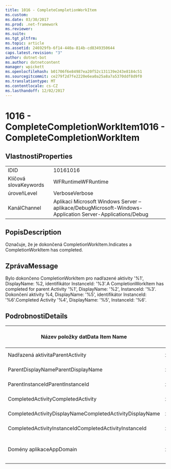```yaml
---
title: 1016 - CompleteCompletionWorkItem
ms.custom: 
ms.date: 03/30/2017
ms.prod: .net-framework
ms.reviewer: 
ms.suite: 
ms.tgt_pltfrm: 
ms.topic: article
ms.assetid: 246929fb-6f14-440a-814b-cd8349350644
caps.latest.revision: "3"
author: dotnet-bot
ms.author: dotnetcontent
manager: wpickett
ms.openlocfilehash: b01706f6e84987ea20f52c131139e243e8184c51
ms.sourcegitcommit: ce279f2d7fe2220e6ea0a25a8a7a5370ddf8d9f0
ms.translationtype: MT
ms.contentlocale: cs-CZ
ms.lasthandoff: 12/02/2017
---
```

# <a name="1016---completecompletionworkitem"></a><span data-ttu-id="89263-102">1016 - CompleteCompletionWorkItem</span><span class="sxs-lookup"><span data-stu-id="89263-102">1016 - CompleteCompletionWorkItem</span></span>
## <a name="properties"></a><span data-ttu-id="89263-103">Vlastnosti</span><span class="sxs-lookup"><span data-stu-id="89263-103">Properties</span></span>  
  
|||  
|-|-|  
|<span data-ttu-id="89263-104">ID</span><span class="sxs-lookup"><span data-stu-id="89263-104">ID</span></span>|<span data-ttu-id="89263-105">1016</span><span class="sxs-lookup"><span data-stu-id="89263-105">1016</span></span>|  
|<span data-ttu-id="89263-106">Klíčová slova</span><span class="sxs-lookup"><span data-stu-id="89263-106">Keywords</span></span>|<span data-ttu-id="89263-107">WFRuntime</span><span class="sxs-lookup"><span data-stu-id="89263-107">WFRuntime</span></span>|  
|<span data-ttu-id="89263-108">úroveň</span><span class="sxs-lookup"><span data-stu-id="89263-108">Level</span></span>|<span data-ttu-id="89263-109">Verbose</span><span class="sxs-lookup"><span data-stu-id="89263-109">Verbose</span></span>|  
|<span data-ttu-id="89263-110">Kanál</span><span class="sxs-lookup"><span data-stu-id="89263-110">Channel</span></span>|<span data-ttu-id="89263-111">Aplikaci Microsoft Windows Server – aplikace/Debug</span><span class="sxs-lookup"><span data-stu-id="89263-111">Microsoft-Windows-Application Server-Applications/Debug</span></span>|  
  
## <a name="description"></a><span data-ttu-id="89263-112">Popis</span><span class="sxs-lookup"><span data-stu-id="89263-112">Description</span></span>  
 <span data-ttu-id="89263-113">Označuje, že je dokončená CompletionWorkItem.</span><span class="sxs-lookup"><span data-stu-id="89263-113">Indicates a CompletionWorkItem has completed.</span></span>  
  
## <a name="message"></a><span data-ttu-id="89263-114">Zpráva</span><span class="sxs-lookup"><span data-stu-id="89263-114">Message</span></span>  
 <span data-ttu-id="89263-115">Bylo dokončeno CompletionWorkItem pro nadřazené aktivity '%1', DisplayName: %2, identifikátor InstanceId: '%3'.</span><span class="sxs-lookup"><span data-stu-id="89263-115">A CompletionWorkItem has completed for parent Activity '%1', DisplayName: '%2', InstanceId: '%3'.</span></span> <span data-ttu-id="89263-116">Dokončení aktivity %4, DisplayName: '%5', identifikátor InstanceId: '%6'.</span><span class="sxs-lookup"><span data-stu-id="89263-116">Completed Activity '%4', DisplayName: '%5', InstanceId: '%6'.</span></span>  
  
## <a name="details"></a><span data-ttu-id="89263-117">Podrobnosti</span><span class="sxs-lookup"><span data-stu-id="89263-117">Details</span></span>  
  
|<span data-ttu-id="89263-118">Název položky dat</span><span class="sxs-lookup"><span data-stu-id="89263-118">Data Item Name</span></span>|<span data-ttu-id="89263-119">Datová položka – Typ</span><span class="sxs-lookup"><span data-stu-id="89263-119">Data Item Type</span></span>|<span data-ttu-id="89263-120">Popis</span><span class="sxs-lookup"><span data-stu-id="89263-120">Description</span></span>|  
|--------------------|--------------------|-----------------|  
|<span data-ttu-id="89263-121">Nadřazená aktivita</span><span class="sxs-lookup"><span data-stu-id="89263-121">ParentActivity</span></span>|<span data-ttu-id="89263-122">xs:String</span><span class="sxs-lookup"><span data-stu-id="89263-122">xs:string</span></span>|<span data-ttu-id="89263-123">Název typu nadřazené aktivity.</span><span class="sxs-lookup"><span data-stu-id="89263-123">The type name of the parent activity.</span></span>|  
|<span data-ttu-id="89263-124">ParentDisplayName</span><span class="sxs-lookup"><span data-stu-id="89263-124">ParentDisplayName</span></span>|<span data-ttu-id="89263-125">xs:String</span><span class="sxs-lookup"><span data-stu-id="89263-125">xs:string</span></span>|<span data-ttu-id="89263-126">Zobrazovaný název nadřazené aktivity.</span><span class="sxs-lookup"><span data-stu-id="89263-126">The display name of the parent activity.</span></span>|  
|<span data-ttu-id="89263-127">ParentInstanceId</span><span class="sxs-lookup"><span data-stu-id="89263-127">ParentInstanceId</span></span>|<span data-ttu-id="89263-128">xs:String</span><span class="sxs-lookup"><span data-stu-id="89263-128">xs:string</span></span>|<span data-ttu-id="89263-129">Id instance nadřazené aktivity.</span><span class="sxs-lookup"><span data-stu-id="89263-129">The instance id of the parent activity.</span></span>|  
|<span data-ttu-id="89263-130">CompletedActivity</span><span class="sxs-lookup"><span data-stu-id="89263-130">CompletedActivity</span></span>|<span data-ttu-id="89263-131">xs:String</span><span class="sxs-lookup"><span data-stu-id="89263-131">xs:string</span></span>|<span data-ttu-id="89263-132">Název typu dokončené aktivity.</span><span class="sxs-lookup"><span data-stu-id="89263-132">The type name of the completed activity.</span></span>|  
|<span data-ttu-id="89263-133">CompletedActivityDisplayName</span><span class="sxs-lookup"><span data-stu-id="89263-133">CompletedActivityDisplayName</span></span>|<span data-ttu-id="89263-134">xs:String</span><span class="sxs-lookup"><span data-stu-id="89263-134">xs:string</span></span>|<span data-ttu-id="89263-135">Zobrazovaný název dokončené aktivity.</span><span class="sxs-lookup"><span data-stu-id="89263-135">The display name of the completed activity.</span></span>|  
|<span data-ttu-id="89263-136">CompletedActivityInstanceId</span><span class="sxs-lookup"><span data-stu-id="89263-136">CompletedActivityInstanceId</span></span>|<span data-ttu-id="89263-137">xs:String</span><span class="sxs-lookup"><span data-stu-id="89263-137">xs:string</span></span>|<span data-ttu-id="89263-138">Id instance dokončené aktivity.</span><span class="sxs-lookup"><span data-stu-id="89263-138">The instance id of the completed activity.</span></span>|  
|<span data-ttu-id="89263-139">Domény aplikace</span><span class="sxs-lookup"><span data-stu-id="89263-139">AppDomain</span></span>|<span data-ttu-id="89263-140">xs:String</span><span class="sxs-lookup"><span data-stu-id="89263-140">xs:string</span></span>|<span data-ttu-id="89263-141">Řetězec vrácený AppDomain.CurrentDomain.FriendlyName.</span><span class="sxs-lookup"><span data-stu-id="89263-141">The string returned by AppDomain.CurrentDomain.FriendlyName.</span></span>|
